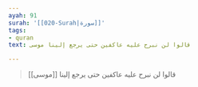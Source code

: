 ```yaml
---
ayah: 91
surah: '[[020-Surah|سورة]]'
tags:
- quran
text: قالوا لن نبرح عليه عاكفين حتى يرجع إلينا موسى

---
```

> قالوا لن نبرح عليه عاكفين حتى يرجع إلينا [[موسى]]
